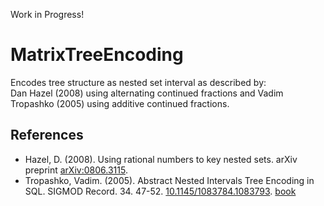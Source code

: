 Work in Progress!

# MatrixTreeEncoding
Encodes tree structure as nested set interval as described by:  
Dan Hazel (2008) using alternating continued fractions and 
Vadim Tropashko (2005) using additive continued fractions.

## References
* Hazel, D. (2008). Using rational numbers to key nested sets. arXiv preprint [arXiv:0806.3115](https://arxiv.org/pdf/0806.3115.pdf). 
* Tropashko, Vadim. (2005). Abstract Nested Intervals Tree Encoding in SQL. SIGMOD Record. 34. 47-52. [10.1145/1083784.1083793](https://www.researchgate.net/publication/220416044_Abstract_Nested_Intervals_Tree_Encoding_in_SQL).
[book](https://vadimtropashko.files.wordpress.com/2014/01/book_sql_chap6_v1.pdf)
